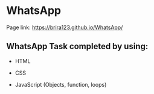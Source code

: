 # WhatsApp

Page link: https://brira123.github.io/WhatsApp/

## WhatsApp Task completed by using:

* HTML

* CSS

* JavaScript (Objects, function, loops)

